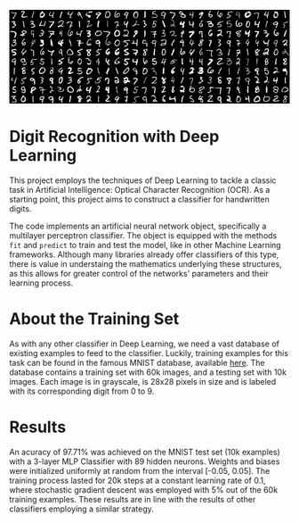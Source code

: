 ![ ](data/portada.jpg)

# Digit Recognition with Deep Learning

This project employs the techniques of Deep Learning to tackle a classic task 
in Artificial Intelligence: Optical Character Recognition (OCR). As a starting point, 
this project aims to construct a classifier for handwritten digits. 

The code implements an artificial neural network object, specifically a multilayer 
perceptron classifier. The object is equipped with the methods `fit` and `predict`
to train and test the model, like in other Machine Learning frameworks. Although 
many libraries already offer classifiers of this type, there is value in understaing 
the mathematics underlying these structures, as this allows for greater control of the networks' 
parameters and their learning process. 

# About the Training Set

As with any other classifier in Deep Learning, we need a vast database of existing 
examples to feed to the classifier. Luckily, training examples for this 
task can be found in the famous MNIST database, available [here](http://yann.lecun.com/exdb/mnist/). The 
database contains a training set with 60k images, and a testing set with 10k
images. Each image is in grayscale, is 28x28 pixels in size and is labeled with 
its corresponding digit from 0 to 9. 

# Results

An acuracy of 97.71% was achieved on the MNIST test set (10k examples) 
with a 3-layer MLP Classifier with 89 hidden neurons. Weights and biases were
initialized uniformly at random from the interval [-0.05, 0.05]. 
The training process lasted for 20k steps at a constant learning rate of 0.1, 
where stochastic gradient descent was employed with 5% out of the 60k
training examples. These results are in line with the results of other classifiers 
employing a similar strategy.

